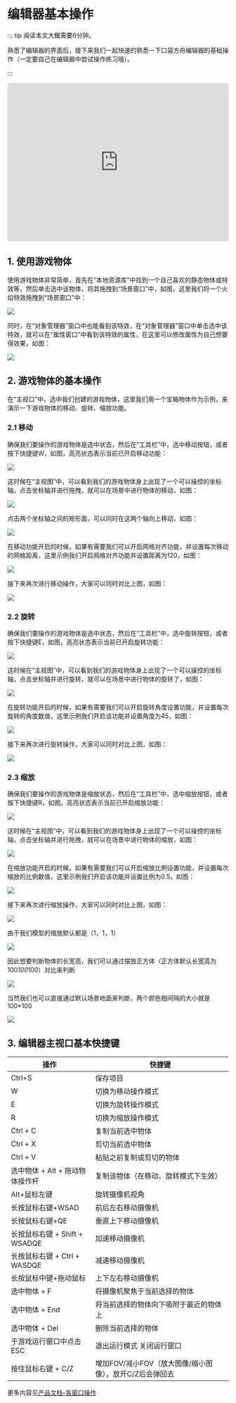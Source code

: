 # 编辑器基本操作

::: tip 阅读本文大概需要6分钟。

熟悉了编辑器的界面后，接下来我们一起快速的熟悉一下口袋方舟编辑器的基础操作（一定要自己在编辑器中尝试操作练习哦）。

:::

<iframe sandbox="allow-scripts allow-downloads allow-same-origin allow-popups allow-presentation allow-forms" frameborder="0" draggable="false" allowfullscreen="" allow="encrypted-media;" referrerpolicy="" aha-samesite="" class="iframe-loaded" src=" https://player.bilibili.com/player.html?bvid=BV1ps4y147a4&vd_source=c94089b4804c1edb7b67c4629d433f6b" style="border-radius: 7px; width: 100%; height: 360px;"></iframe>

## 1. 使用游戏物体

使用游戏物体非常简单，首先在“本地资源库”中找到一个自己喜欢的静态物体或特效等，然后单击选中该物体，将其拖拽到“场景窗口”中，如图，这里我们将一个火焰特效拖拽到“场景窗口”中：

![](https://cdn.233xyx.com/1681111423839_182.PNG)

同时，在“对象管理器”窗口中也能看到该特效，在“对象管理器”窗口中单击选中该特效，就可以在“属性窗口”中看到该特效的属性，在这里可以修改属性为自己想要得效果，如图：

![](https://cdn.233xyx.com/1681111423946_873.PNG)

## 2. 游戏物体的基本操作

在“主视口”中，选中我们创建的游戏物体，这里我们用一个宝箱物体作为示例，来演示一下游戏物体的移动、旋转、缩放功能。

### 2.1 移动

确保我们要操作的游戏物体是选中状态，然后在“工具栏”中，选中移动按钮，或者按下快捷键W，如图，高亮状态表示当前已开启移动功能：

![](https://cdn.233xyx.com/1681111423877_435.PNG)

这时候在“主视图”中，可以看到我们的游戏物体身上出现了一个可以操控的坐标轴，点击坐标轴并进行拖拽，就可以在场景中进行物体的移动，如图：

![](https://cdn.233xyx.com/1681111424118_146.gif)

点击两个坐标轴之间的矩形面，可以同时在这两个轴向上移动，如图：

![](https://cdn.233xyx.com/1681111424111_315.gif)

在移动功能开启的时候，如果有需要我们可以开启网格对齐功能，并设置每次移动的网格距离，这里示例我们开启网格对齐功能并设置距离为120，如图：

![](https://cdn.233xyx.com/1681111423986_709.png)

接下来再次进行移动操作，大家可以同时对比上图，如图：

![](https://cdn.233xyx.com/1681111424111_580.gif)

### 2.2 旋转

确保我们要操作的游戏物体是选中状态，然后在“工具栏”中，选中旋转按钮，或者按下快捷键E，如图，高亮状态表示当前已开启旋转功能：

![](https://cdn.233xyx.com/1681111424399_706.png)

这时候在“主视图”中，可以看到我们的游戏物体身上出现了一个可以操控的坐标轴，点击坐标轴并进行旋转，就可以在场景中进行物体的旋转了，如图：

![](https://cdn.233xyx.com/1681111424181_508.gif)

在旋转功能开启的时候，如果有需要我们可以开启旋转角度设置功能，并设置每次旋转的角度数值，这里示例我们开启该功能并设置角度为45，如图：

![](https://cdn.233xyx.com/1681111424142_592.png)

接下来再次进行旋转操作，大家可以同时对比上图，如图：

![](https://cdn.233xyx.com/1681111424400_012.gif)

### 2.3 缩放

确保我们要操作的游戏物体是缩放状态，然后在“工具栏”中，选中缩放按钮，或者按下快捷键R，如图，高亮状态表示当前已开启缩放功能：

![](https://cdn.233xyx.com/1681111424525_440.png)

这时候在“主视图”中，可以看到我们的游戏物体身上出现了一个可以操控的坐标轴，点击坐标轴并进行拖拽，就可以在场景中进行物体的缩放，如图：

![](https://cdn.233xyx.com/1681111424400_819.gif)

在缩放功能开启的时候，如果有需要我们可以开启缩放比例设置功能，并设置每次缩放的比例数值，这里示例我们开启该功能并设置比例为0.5，如图：

![](https://cdn.233xyx.com/1681111424525_908.png)

接下来再次进行缩放操作，大家可以同时对比上图，如图：

![](https://cdn.233xyx.com/1681111424625_909.gif)

由于我们模型的缩放默认都是（1，1，1）

![](https://cdn.233xyx.com/1681111424582_874.png)

因此想要判断物体的长宽高，我们可以通过摆放正方体（正方体默认长宽高为100*100*100）对比来判断

![](https://cdn.233xyx.com/1681111424525_227.png)

当然我们也可以直接通过默认场景地面来判断，两个颜色相间隔的大小就是100*100

![](https://cdn.233xyx.com/1681111424546_943.png)

## 3. 编辑器主视口基本快捷键

| **操作**                  | **快捷键**                                        |
| --------------------------------- | --------------------------------------------------------- |
| Ctrl+S                          | 保存项目                                                |
| W                               | 切换为移动操作模式                                      |
| E                               | 切换为旋转操作模式                                      |
| R                               | 切换为缩放操作模式                                      |
| Ctrl + C                        | 复制当前选中物体                                        |
| Ctrl + X                        | 剪切当前选中物体                                        |
| Ctrl + V                        | 粘贴之前复制或剪切的物体                                |
| 选中物体 + Alt + 拖动物体操作杆 | 复制该物体（在移动、旋转模式下生效）                    |
| Alt+鼠标左键                    | 旋转摄像机视角                                          |
| 长按鼠标右键+WSAD               | 前后左右移动摄像机                                      |
| 长按鼠标右键+QE                 | 垂直上下移动摄像机                                      |
| 长按鼠标右键 + Shift + WSADQE   | 加速移动摄像机                                          |
| 长按鼠标右键 + Ctrl + WASDQE    | 减速移动摄像机                                          |
| 长按鼠标中键+拖动鼠标           | 上下左右移动摄像机                                      |
| 选中物体 + F                    | 将摄像机聚焦于当前选择的物体                            |
| 选中物体 + End                  | 将当前选择的物体向下吸附于最近的物体上                  |
| 选中物体 + Del                  | 删除当前选择的物体                                      |
| 于游戏运行窗口中点击 ESC        | 退出运行模式 关闭运行窗口                               |
| 按住鼠标右键 + C/Z              | 增加FOV/减小FOV（放大图像/缩小图像），放开C/Z后会弹回去 |

更多内容见[产品文档-各窗口操作](https://docs.ark.online/Editor/EditorWindowsOperation.html)
